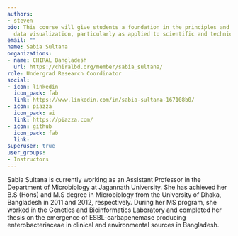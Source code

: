 ```yaml
---
authors:
- steven
bio: This course will give students a foundation in the principles and practice of
  data visualization, particularly as applied to scientific and technical data.
email: ""
name: Sabia Sultana
organizations:
- name: CHIRAL Bangladesh
  url: https://chiralbd.org/member/sabia_sultana/
role: Undergrad Research Coordinator
social:
- icon: linkedin
  icon_pack: fab
  link: https://www.linkedin.com/in/sabia-sultana-167108b0/
- icon: piazza
  icon_pack: ai
  link: https://piazza.com/
- icon: github
  icon_pack: fab
  link:
superuser: true
user_groups:
- Instructors
---
```


Sabia Sultana is currently working as an Assistant Professor in the Department of Microbiology at Jagannath University. She has achieved her B.S (Hons) and M.S degree in Microbiology from the University of Dhaka, Bangladesh in 2011 and 2012, respectively. During her MS program, she worked in the Genetics and Bioinformatics Laboratory and completed her thesis on the emergence of ESBL-carbapenemase producing enterobacteriaceae in clinical and environmental sources in Bangladesh.
